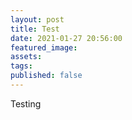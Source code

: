 ```yaml
---
layout: post
title: Test
date: 2021-01-27 20:56:00
featured_image:
assets:
tags:
published: false
---
```


<div class="editable">Testing</div>
